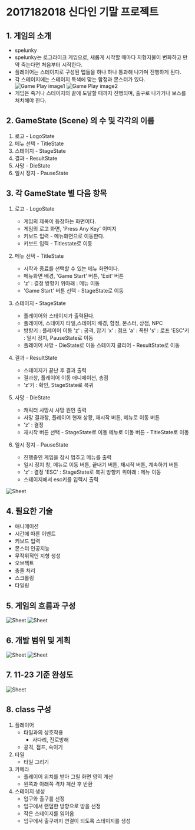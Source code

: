 # 2017182018 신다인 기말 프로젝트

## 1. 게임의 소개
 - spelunky
 - spelunky는 로그라이크 게임으로, 새롭게 시작할 때마다 지형지물이 변화하고 만약 죽는다면 처음부터 시작한다.
 - 플레이어는 스테이지로 구성된 맵들을 하나 하나 통과해 나가며 진행하게 된다.
 - 각 스테이지에는 스테이지 특색에 맞는 함정과 몬스터가 있다.
![Game Play image1](https://steamcdn-a.akamaihd.net/steam/apps/239350/ss_8fb56a4fb17d6c777c12952d6642652b063b5528.1920x1080.jpg)
![Game Play image2](https://steamcdn-a.akamaihd.net/steam/apps/239350/ss_b2d531be63261ac6627511b8a0ea7fe1c2ddb8b6.1920x1080.jpg)
 - 게임은 죽거나 스테이지의 끝에 도달할 때까지 진행되며, 출구로 나가거나 보스를 처치해야 한다.

## 2. GameState (Scene) 의 수 및 각각의 이름
 1. 로고 - LogoState
 2. 메뉴 선택 - TitleState
 3. 스테이지 - StageState
 4. 결과 - ResultState
 5. 사망 - DieState
 6. 일시 정지 - PauseState

## 3. 각 GameState 별 다음 항목
 1. 로고 - LogoState
 	- 게임의 제목이 등장하는 화면이다.
 	- 게임의 로고 화면, 'Press Any Key' 이미지
 	- 키보드 입력 - 메뉴화면으로 이동한다.
 	- 키보드 입력 - Titlestate로 이동

 2. 메뉴 선택 - TitleState
  	- 시작과 종료를 선택할 수 있는 메뉴 화면이다.
  	- 메뉴화면 배경, 'Game Start' 버튼, 'Exit' 버튼
  	- 'z' : 결정
  	  방향키 위아래 : 메뉴 이동 
  	- 'Game Start' 버튼 선택 - StageState로 이동

 3. 스테이지 - StageState
 	- 플레이어와 스테이지가 출력된다.
 	- 플레이어, 스테이지 타일,스테이지 배경, 함정, 몬스터, 상점, NPC
 	- 방향키 : 플레이어 이동
 	  'z' : 공격, 잡기
 	  'x' : 점프
 	  'a' : 폭탄
 	  's' : 로프
 	  'ESC'키 : 일시 정지, PauseState로 이동
 	- 플레이어 사망 - DieState로 이동 
 	  스테이지 클리어 - ResultState로 이동

 4. 결과 - ResultState
 	- 스테이지가 끝난 후 결과 출력
 	- 결과창, 플레이어 이동 애니메이션, 총점
 	- 'z'키 : 확인, StageState로 복귀
 5. 사망 - DieState
 	- 캐릭터 사망시 사망 원인 출력 
 	- 사망 결과창, 플레이어 현재 상황, 재시작 버튼, 메뉴로 이동 버튼
 	- 'z' : 결정
 	- 재시작 버튼 선택 - StageState로 이동 
 	  메뉴로 이동 버튼 - TitleState로 이동
 6. 일시 정지 - PauseState
 	- 진행중인 게임을 잠시 멈추고 메뉴를 출력
 	- 일시 정지 창, 메뉴로 이동 버튼, 끝내기 버튼, 재시작 버튼, 계속하기 버튼
 	- 'z' : 결정
 	  'ESC' : StageState로 복귀
  	  방향키 위아래 : 메뉴 이동 
 	- 스테이지에서 esc키를 입력시 출력

![Sheet](/img/State.png)

## 4. 필요한 기술
- 애니메이션
- 시간에 따른 이벤트
- 키보드 입력
- 몬스터 인공지능
- 무작위적인 지형 생성
- 오브젝트
- 충돌 처리
- 스크롤링
- 타일링

## 5. 게임의 흐름과 구성
![Sheet](/img/Main.PNG)
![Sheet](/img/GameProgress.PNG)

## 6. 개발 범위 및 계획
![Sheet](/img/Width.PNG)
![Sheet](/img/Plan.PNG)

## 7. 11-23 기준 완성도
![Sheet](/img/11_23.PNG)

## 8. class 구성
 1. 플레이어
 	- 타일과의 상호작용
 		- 사다리, 진로방해
 	- 공격, 점프, 숙이기
 2. 타일
	- 타일 그리기 
 3. 카메라
	- 플레이어 위치를 받아 그릴 화면 영역 계산
	- 왼쪽과 아래쪽 격차 계산 후 반환
 4. 스테이지 생성
	- 입구와 출구를 선정
	- 입구에서 랜덤한 방향으로 방을 선정
	- 작은 스테이지를 읽어옴
	- 입구에서 출구까지 연결이 되도록 스테이지를 생성